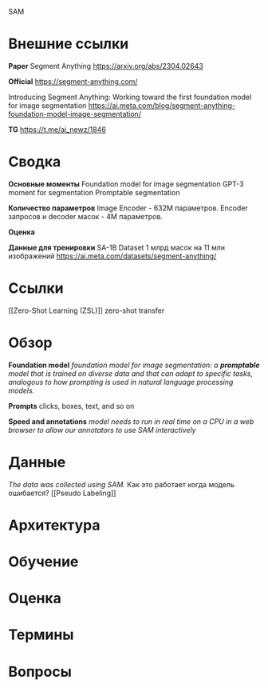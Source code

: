 
SAM

# Внешние ссылки

**Paper**
Segment Anything
https://arxiv.org/abs/2304.02643

**Official**
https://segment-anything.com/

Introducing Segment Anything: Working toward the first foundation model for image segmentation
https://ai.meta.com/blog/segment-anything-foundation-model-image-segmentation/

**TG**
https://t.me/ai_newz/1846


# Сводка

**Основные моменты**
Foundation model for image segmentation
GPT-3 moment for segmentation
Promptable segmentation

**Количество параметров**
Image Encoder - 632M параметров.
Encoder запросов и decoder масок - 4M параметров.

**Оценка**

**Данные для тренировки**
SA-1B Dataset
1 млрд масок на 11 млн изображений
https://ai.meta.com/datasets/segment-anything/

# Ссылки

[[Zero-Shot Learning (ZSL)]]
zero-shot transfer

# Обзор

**Foundation model**
*foundation model for image segmentation: a **promptable** model that is trained on diverse data and that can adapt to specific tasks, analogous to how prompting is used in natural language processing models.*

**Prompts**
clicks, boxes, text, and so on

**Speed and annotations**
*model needs to run in real time on a CPU in a web browser to allow our annotators to use SAM interactively*


# Данные


*The data was collected using SAM.*
Как это работает когда модель ошибается?
[[Pseudo Labeling]]




# Архитектура


# Обучение


# Оценка


# Термины


# Вопросы

